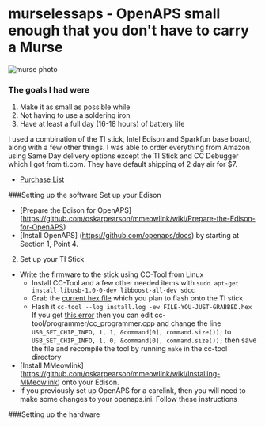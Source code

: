 # murselessaps - OpenAPS small enough that you don't have to carry a Murse

![murse photo](http://ecx.images-amazon.com/images/I/41V0l2-6V8L.jpg)

### The goals I had were
1. Make it as small as possible while
2. Not having to use a soldering iron
3. Have at least a full day (16-18 hours) of battery life

I used a combination of the TI stick, Intel Edison and Sparkfun base board, along with a few other things. I was able to order everything from Amazon using Same Day delivery options except the TI Stick and CC Debugger which I got from ti.com. They have default shipping of 2 day air for $7.
* [Purchase List](http://amzn.com/w/10OD9UTHX6TTK)

###Setting up the software
Set up your Edison
* [Prepare the Edison for OpenAPS] (https://github.com/oskarpearson/mmeowlink/wiki/Prepare-the-Edison-for-OpenAPS)
* [Install OpenAPS] (https://github.com/openaps/docs) by starting at Section 1, Point 4. 

2. Set up your TI Stick
* Write the firmware to the stick using CC-Tool from Linux
  * Install CC-Tool and a few other needed items with ```sudo apt-get install libusb-1.0-0-dev libboost-all-dev sdcc``` 
  * Grab the [current hex file]() which you plan to flash onto the TI stick
  * Flash it ```cc-tool --log install.log -ew FILE-YOU-JUST-GRABBED.hex``` If you get [this error](http://sourceforge.net/p/cctool/discussion/general/thread/8f70cec7/) then you can edit cc-tool/programmer/cc_programmer.cpp and change the line ```USB_SET_CHIP_INFO, 1, 1, &command[0], command.size());``` to ```USB_SET_CHIP_INFO, 1, 0, &command[0], command.size());``` then save the file and recompile the tool by running ```make``` in the cc-tool directory
* [Install MMeowlink] (https://github.com/oskarpearson/mmeowlink/wiki/Installing-MMeowlink) onto your Edison.
* If you previously set up OpenAPS for a carelink, then you will need to make some changes to your openaps.ini. Follow these instructions

###Setting up the hardware

